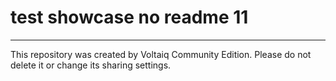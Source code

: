 # test showcase no readme 11



---

This repository was created by Voltaiq Community Edition. Please do not delete it or change its
sharing settings.
